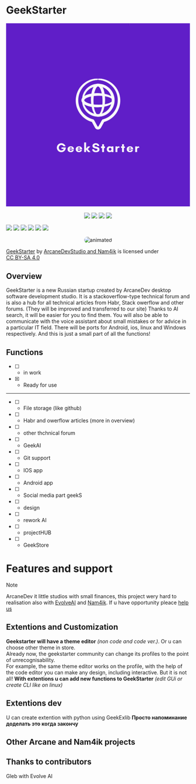 # GeekStarter
<img src="/README/IMG_5723.jpeg"> 
<p align="center">
  <img src="https://img.shields.io/badge/c%23-%23239120.svg?style=for-the-badge&logo=csharp&logoColor=white">
  <img src="https://img.shields.io/badge/web-%234285F4.svg?style=for-the-badge&logo=google-chrome&logoColor=white">
  <img src="https://img.shields.io/badge/Android-%233DDC84.svg?style=for-the-badge&logo=android&logoColor=white">
  <img src="https://img.shields.io/badge/iOS-%23000000.svg?style=for-the-badge&logo=apple&logoColor=white">

  <a href="https://creativecommons.org/licenses/by-sa/4.0/"><img src="https://img.shields.io/static/v1?label=License&message=CC+BY-SA+4.0&color=%23c49b04&style=for-the-badge"></a>
  <a href="https://GitHub.com/Nam4ik"><img src="https://img.shields.io/badge/YouTube-%23FF0000.svg?style=for-the-badge&logo=YouTube&logoColor=white"></a>
  <a href="https://discord.gg/F34Z9UsMmg"><img src="https://dcbadge.limes.pink/api/server/https://discord.gg/F34Z9UsMmg)](https://discord.gg/F34Z9UsMmg"></a>
  <a href="https://t.me/ArcaneDevStudio"><img src="https://img.shields.io/badge/Telegram-%232CA5E0.svg?style=for-the-badge&logo=telegram&logoColor=white"></a>
  <a href="https://t.me/Nam4iks"><img src="https://img.shields.io/badge/Telegram-%232CA5E0.svg?style=for-the-badge&logo=telegram&logoColor=white"></a>
  <a href="https://www.reddit.com/user/Ok-Tehnology-6743"><img src="https://img.shields.io/badge/Reddit-%23FF4500.svg?style=for-the-badge&logo=reddit&logoColor=white"></a>
</p>

<p align="center">
  <img src="ReadmeFiles/ProjectGif.gif" style="border-radius:15px" alt="animated" width="1000" height="auto" />
</p>

<p xmlns:cc="http://creativecommons.org/ns#" xmlns:dct="http://purl.org/dc/terms/"><a property="dct:title" rel="cc:attributionURL" href="https://github.com/Nam4ik/GeekStarter">GeekStarter</a> by <a rel="cc:attributionURL dct:creator" property="cc:attributionName" href="https://github.com/Nam4ik">ArcaneDevStudio and Nam4ik</a> is licensed under <a href="https://creativecommons.org/licenses/by-sa/4.0/?ref=chooser-v1" target="_blank" rel="license noopener noreferrer" style="display:inline-block;">CC BY-SA 4.0<img style="height:22px!important;margin-left:3px;vertical-align:text-bottom;" src="https://mirrors.creativecommons.org/presskit/icons/cc.svg?ref=chooser-v1" alt=""><img style="height:22px!important;margin-left:3px;vertical-align:text-bottom;" src="https://mirrors.creativecommons.org/presskit/icons/by.svg?ref=chooser-v1" alt=""><img style="height:22px!important;margin-left:3px;vertical-align:text-bottom;" src="https://mirrors.creativecommons.org/presskit/icons/sa.svg?ref=chooser-v1" alt=""></a></p>

## Overview
GeekStarter is a new Russian startup created by ArcaneDev desktop software development studio. 
It is a stackoverflow-type technical forum and is also a hub for all technical articles from Habr, Stack owerflow and other forums. (They will be improved and transferred to our site) Thanks to AI search, it will be easier for you to find them. You will also be able to communicate with the voice assistant about small mistakes or for advice in a particular IT field.  There will be ports for Android, ios, linux and Windows respectively. And this is just a small part of all the functions!
## Functions
- [ ] - in work
- [x] - Ready for use
-----------------------------------------------------------------------
- [ ] - File storage (like github)

- [ ] - Habr and owerflow articles (more in overview)

- [ ] - other thchnical forum

- [ ] - GeekAI

- [ ] - Git support

- [ ] - IOS app

- [ ] - Android app

- [ ] - Social media part geekS

- [ ] - design

- [ ] - rework AI

- [ ] - projectHUB
    
- [ ] - GeekStore
# Features and support
> [!NOTE]
> ArcaneDev it little studios with small finances, this project wery hard to realisation also with [EvolveAI](https://t.me/EvolveAI) and [Nam4ik](https://t.me/Nam4iks). If u have opportunity pleace [help us](https://www.donationalerts.com/r/arcanedev)

## Extentions and Customization
**Geekstarter will have a theme editor** _(non code and code ver.)_. Or u can choose other theme in store. <br> Already now, the geekstarter community can change its profiles to the point of unrecognisability. <br> For example, the same theme editor works on the profile, with the help of the code editor you can make any design, including interactive.
But it is not all! **With extentions u can add new functions to GeekStarter** _(edit GUi or create CLI like on linux)_
## Extentions dev
U can create extention with python using GeekExlib 
**Просто напоминание доделать это когда закончу**

## Other Arcane and Nam4ik projects

## Thanks to contributors
Gleb with Evolve AI
